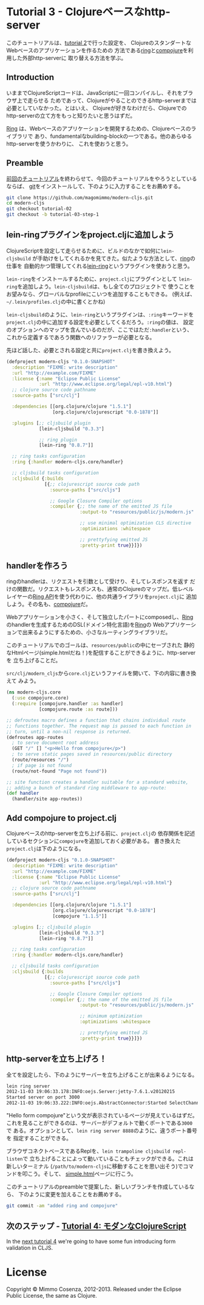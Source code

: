 # Tutorial 3 - Clojureベースなhttp-server

このチュートリアルは、[tutorial 2][1]で行った設定を、
ClojureのスタンダートなWebベースのアプリケーションを作るための
方法である[ring][2]と[compojure][3]を利用した外部http-serverに
取り替える方法を学ぶ。

## Introduction

いままでClojureScriptコードは、JavaScriptに一回コンパイルし、それをブラウザ上で走らせる
ためであって、Clojureがやることのできるhttp-serverまでは必要としていなかった。とはいえ、
Clojureが好きなわけだら、Clojureでのhttp-serverの立て方をもっと知りたいと思うはずだ。

[Ring][2] は、Webベースのアプリケーションを開発するための、Clojureベースのライブラリで
あり、fundamentalなbuilding-blockの一つである。他のあらゆるhttp-serverを使うかわりに、
これを使おうと思う。

## Preamble

[前回のチュートリアル][1]を終わらせて、今回のチュートリアルをやろうとしているならば、
[git][8]をインストールして、下のように入力することをお薦めする。

```bash
git clone https://github.com/magomimmo/modern-cljs.git
cd modern-cljs
git checkout tutorial-02
git checkout -b tutorial-03-step-1
```

## lein-ringプラグインをproject.cljに追加しよう

ClojureScriptを設定して走らせるために、ビルドのなかで如何に`lein-cljsbuild`
が手助けをしてくれるかを見てきた。似たような方法として、[ring][2]の仕事を
自動的かつ管理してくれる[lein-ring][3]というプラグインを使おうと思う。

`lein-ring`をインストールするために、`project.clj`にプラグインとして
`lein-ring`を追加しよう。`lein-cljsbuild`は、もし全てのプロジェクトで
使うことをお望みなら、グローバルなprofileにこいつを追加することもできる。
(例えば、`~/.lein/profiles.clj`の中に書くとかね)

`lein-cljsbuild`のように、`lein-ring`というプラグインは、`:ring`キーワードを
`project.clj`の中に追加する設定を必要としてくるだろう。`:ring`の値は、
設定のオプションへのマップを含んでいるのだが、ここではただ`:handler`という、
これから定義するであろう関数へのリファラーが必要となる。

先ほど話した、必要とされる設定と共に`project.clj`を書き換えよう。

```clojure
(defproject modern-cljs "0.1.0-SNAPSHOT"
  :description "FIXME: write description"
  :url "http://example.com/FIXME"
  :license {:name "Eclipse Public License"
            :url "http://www.eclipse.org/legal/epl-v10.html"}
  ;; clojure source code pathname
  :source-paths ["src/clj"]

  :dependencies [[org.clojure/clojure "1.5.1"]
	             [org.clojure/clojurescript "0.0-1878"]]

  :plugins [;; cljsbuild plugin
            [lein-cljsbuild "0.3.3"]

            ;; ring plugin
            [lein-ring "0.8.7"]]

  ;; ring tasks configuration
  :ring {:handler modern-cljs.core/handler}

  ;; cljsbuild tasks configuration
  :cljsbuild {:builds
              [{;; clojurescript source code path
                :source-paths ["src/cljs"]

                ;; Google Closure Compiler options
                :compiler {;; the name of the emitted JS file
                           :output-to "resources/public/js/modern.js"

                           ;; use minimal optimization CLS directive
                           :optimizations :whitespace

                           ;; prettyfying emitted JS
                           :pretty-print true}}]})
```

## handlerを作ろう

ringのhandlerは、リクエストを引数として受けり、そしてレスポンスを返す
だけの関数だ。リクエストもレスポンスも、通常のClojureのマップだ。低レベル
レイヤーの[Ring API][4]を使う代わりに、他の共通ライブラリを`project.clj`に
追加しよう。その名も、[compojure][5]だ。

Webアプリケーションを小さく、そして独立したパートにcomposedし、[Ring][2]
のhandlerを生成するためのDSL(ドメイン特化言語)を[Ring][2]の
Webアプリケーションで出来るようにするための、小さなルーティングライブラリだ。

このチュートリアルでのゴールは、`resources/public`の中にセーブされた
静的なHtmlページ(simple.htmlだね！)を配信することができるように、http-serverを
立ち上げることだ。

`src/clj/modern_cljs`から`core.clj`というファイルを開いて、下の内容に書き換えて
みよう。

```clojure
(ns modern-cljs.core
  (:use compojure.core)
  (:require [compojure.handler :as handler]
            [compojure.route :as route]))

;; defroutes macro defines a function that chains individual route
;; functions together. The request map is passed to each function in
;; turn, until a non-nil response is returned.
(defroutes app-routes
  ; to serve document root address
  (GET "/" [] "<p>Hello from compojure</p>")
  ; to serve static pages saved in resources/public directory
  (route/resources "/")
  ; if page is not found
  (route/not-found "Page not found"))

;; site function creates a handler suitable for a standard website,
;; adding a bunch of standard ring middleware to app-route:
(def handler
  (handler/site app-routes))
```

## Add compojure to project.clj

Clojureベースのhttp-serverを立ち上げる前に、`project.clj`の
依存関係を記述しているセクションに`compojure`を追加しておく必要がある。
書き換えた`project.clj`は下のようになる。

```clojure
(defproject modern-cljs "0.1.0-SNAPSHOT"
  :description "FIXME: write description"
  :url "http://example.com/FIXME"
  :license {:name "Eclipse Public License"
            :url "http://www.eclipse.org/legal/epl-v10.html"}
  ;; clojure source code pathname
  :source-paths ["src/clj"]

  :dependencies [[org.clojure/clojure "1.5.1"]
	             [org.clojure/clojurescript "0.0-1878"]
                 [compojure "1.1.5"]]

  :plugins [;; cljsbuild plugin
            [lein-cljsbuild "0.3.3"]
            [lein-ring "0.8.7"]]

  ;; ring tasks configuration
  :ring {:handler modern-cljs.core/handler}

  ;; cljsbuild tasks configuration
  :cljsbuild {:builds
              [{;; clojurescript source code path
                :source-paths ["src/cljs"]

                ;; Google Closure Compiler options
                :compiler {;; the name of the emitted JS file
                           :output-to "resources/public/js/modern.js"

                           ;; minimum optimization
                           :optimizations :whitespace

                           ;; prettyfying emitted JS
                           :pretty-print true}}]})
```

## http-serverを立ち上げろ！
全てを設定したら、下のようにサーバーを立ち上げることが出来るようになる。

```bash
lein ring server
2012-11-03 19:06:33.178:INFO:oejs.Server:jetty-7.6.1.v20120215
Started server on port 3000
2012-11-03 19:06:33.222:INFO:oejs.AbstractConnector:Started SelectChannelConnector@0.0.0.0:3000
```

"Hello form compojure"という文が表示されているページが見えているはずだ。
これを見ることができるのは、サーバーがデフォルトで動くポートである`3000`で
ある。オプションとして、`lein ring server 8888`のように、違うポート番号を
指定することができる。

ブラウザコネクトベースであるReplを、`lein trampoline cljsbuild repl-listen`で
立ち上げることによって動いていることもチェックができる。これは新しいターミナル
(`/path/to/modern-cljs`に移動することを思い出そう)でコマンドを叩こう。そして、
[simple.html][6]ページに行こう。

このチュートリアルのpreambleで提案した、新しいブランチを作成しているなら、
下のように変更を加えることをお薦めする。

```bash
git commit -am "added ring and compojure"
```

## 次のステップ - [Tutorial 4: モダンなClojureScript][7]

In the [next tutorial 4][7] we're going to have some fun introducing form validation in CLJS.

# License

Copyright © Mimmo Cosenza, 2012-2013. Released under the Eclipse Public
License, the same as Clojure.

[1]: https://github.com/magomimmo/modern-cljs/blob/master/doc/tutorial-02.md
[2]: https://github.com/ring-clojure/ring
[3]: https://github.com/weavejester/lein-ring
[4]: http://ring-clojure.github.com/ring/
[5]: https://github.com/weavejester/compojure.git
[6]: http://localhost:3000/simple.html
[7]: https://github.com/TranslateBabelJapan/modern-cljs/blob/japanese-translate/doc/tutorial-04.md
[8]: https://help.github.com/articles/set-up-git
